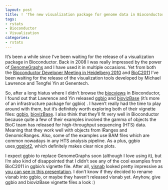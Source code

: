 ```yaml
---
layout: post
title: ! 'The new visualization package for genome data in Bioconductor: ggbio'
tags:
- rstats
- Bioconductor
- Visualization
categories:
- rstats
---
```

<p>It&#8217;s been a while since I&#8217;ve been waiting for the release of a visualization package in Bioconductor. Back in 2008 I was really impressed by the power of<a href="http://www.bioconductor.org/packages/release/bioc/html/GenomeGraphs.html"> GenomeGraphs</a> and I have used it in multiple occasions. Yet from both the <a href="http://www-huber.embl.de/biocdeveleurope2010/">Bioconductor Developer Meeting in Heidelberg 2010</a> and <a href="https://secure.bioconductor.org/BioC2011/">BioC2011</a> I&#8217;ve been waiting for the release of the visualization tools developed by Michael Lawrence and Tengfei Yin at Genentech. </p>
<p>So, after a long hiatus where I didn&#8217;t browse the <a href="http://www.bioconductor.org/packages/release/BiocViews.html">biocviews</a> in Bioconductor, I found out that Lawrence and Yin released <a href="http://www.bioconductor.org/packages/release/bioc/html/ggbio.html">ggbio</a> and <a href="http://www.bioconductor.org/packages/release/bioc/html/biovizBase.html">biovizBase</a> (it&#8217;s more of an infrastructure package for ggbio) . I haven&#8217;t really had the time to play around with them, but it&#8217;s definitely worth exploring both of their vignette files: <a href="http://www.bioconductor.org/packages/release/bioc/vignettes/ggbio/inst/doc/intro.pdf">ggbio</a>, <a href="http://www.bioconductor.org/packages/release/bioc/vignettes/biovizBase/inst/doc/intro.pdf">biovizBase</a>. I also think that they&#8217;ll fit very well in Bioconductor because quite a few of their examples involved the gamma of objects the BioC team has released for high-throughput sequencing (HTS) data. Meaning that they work well with objects from IRanges and GenomicRanges. Also, some of the examples use BAM files which are common nowadays in any HTS analysis pipeline. As a plus, ggbio uses<a href="http://cran.r-project.org/web/packages/ggplot2/index.html"> ggplot2</a>, which definitely makes clear nice plots.</p>
<p>I expect ggbio to replace GenomeGraphs soon (although I love using it), but I&#8217;m also kind of disappointed that I didn&#8217;t see any of the cool examples from BioC2011 in ggbio&#8217;s vignette file. After all, <a href="https://github.com/tengfei/visnab">visnab</a> looked pretty impressive as <a href="http://www.stat.iastate.edu/centers/CCGS/slides/slides-visnab.pdf">you can see in this presentation</a>. I don&#8217;t know if they decided to rename visnab into ggbio, or maybe they haven&#8217;t released visnab yet. Anyhow, give ggbio and biovizBase vignette files a look :)</p>
